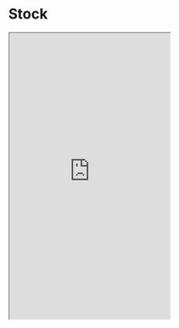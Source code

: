 # Stock
<iframe src="https://www.appsheet.com/start/c0b29e41-e3ac-4013-a7ed-5bb467be79a7?refresh=1&wipe=1" width="320" height="568"/>
